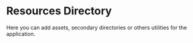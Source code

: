 # Resources Directory

Here you can add assets, secondary directories or others utilities for the application.
